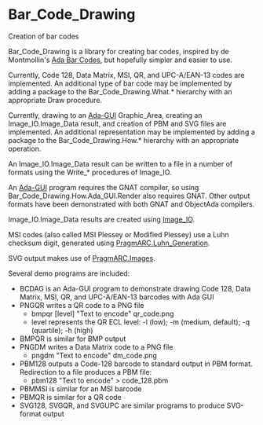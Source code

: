 # Bar_Code_Drawing
Creation of bar codes

Bar_Code_Drawing is a library for creating bar codes, inspired by de Montmollin's [Ada Bar Codes](https://github.com/zertovitch/ada-bar-codes), but hopefully simpler and easier to use.

Currently, Code 128, Data Matrix, MSI, QR, and UPC-A/EAN-13 codes are implemented. An additional type of bar code may be implemented by adding a package to the Bar_Code_Drawing.What.* hierarchy with an appropriate Draw procedure.

Currently, drawing to an [Ada-GUI](https://github.com/jrcarter/Ada_GUI) Graphic_Area, creating an Image_IO.Image_Data result, and creation of PBM and SVG files are implemented. An additional representation may be implemented by adding a package to the Bar_Code_Drawing.How.* hierarchy with an appropriate operation.

An Image_IO.Image_Data result can be written to a file in a number of formats using the Write_* procedures of Image_IO.

An [Ada-GUI](https://github.com/jrcarter/Ada_GUI) program requires the GNAT compiler, so using Bar_Code_Drawing.How.Ada_GUI.Render also requires GNAT. Other output formats have been demonstrated with both GNAT and ObjectAda compilers.

Image_IO.Image_Data results are created using [Image_IO](https://github.com/jrcarter/Image_IO).

MSI codes (also called MSI Plessey or Modified Plessey) use a Luhn checksum digit, generated using [PragmARC.Luhn_Generation](https://github.com/jrcarter/PragmARC).

SVG output makes use of [PragmARC.Images](https://github.com/jrcarter/PragmARC).

Several demo programs are included:
* BCDAG is an Ada-GUI program to demonstrate drawing Code 128, Data Matrix, MSI, QR, and UPC-A/EAN-13 barcodes with Ada GUI
* PNGQR writes a QR code to a PNG file
  - bmpqr [level] "Text to encode" qr_code.png
  - level represents the QR ECL level: -l (low); -m (medium, default); -q (quartile); -h (high)
* BMPQR is similar for BMP output
* PNGDM writes a Data Matrix code to a PNG file
  - pngdm "Text to encode" dm_code.png
* PBM128 outputs a Code-128 barcode to standard output in PBM format. Redirection to a file produces a PBM file:
  - pbm128 "Text to encode" > code_128.pbm
* PBMMSI is similar for an MSI barcode
* PBMQR  is similar for a QR code
* SVG128, SVGQR, and SVGUPC are similar programs to produce SVG-format output

